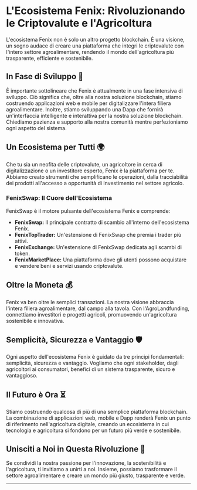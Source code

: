 

# L'Ecosistema Fenix: Rivoluzionando le Criptovalute e l'Agricoltura

L'ecosistema Fenix non è solo un altro progetto blockchain. È una visione, un sogno audace di creare una piattaforma che integri le criptovalute con l'intero settore agroalimentare, rendendo il mondo dell'agricoltura più trasparente, efficiente e sostenibile.

## In Fase di Sviluppo 🚧

È importante sottolineare che Fenix è attualmente in una fase intensiva di sviluppo. Ciò significa che, oltre alla nostra soluzione blockchain, stiamo costruendo applicazioni web e mobile per digitalizzare l'intera filiera agroalimentare. Inoltre, stiamo sviluppando una Dapp che fornirà un'interfaccia intelligente e interattiva per la nostra soluzione blockchain. Chiediamo pazienza e supporto alla nostra comunità mentre perfezioniamo ogni aspetto del sistema.

## Un Ecosistema per Tutti 🌍

Che tu sia un neofita delle criptovalute, un agricoltore in cerca di digitalizzazione o un investitore esperto, Fenix è la piattaforma per te. Abbiamo creato strumenti che semplificano le operazioni, dalla tracciabilità dei prodotti all'accesso a opportunità di investimento nel settore agricolo.

### FenixSwap: Il Cuore dell'Ecosistema

FenixSwap è il motore pulsante dell'ecosistema Fenix e comprende:

- **FenixSwap:** Il principale contratto di scambio all'interno dell'ecosistema Fenix.
- **FenixTopTrader:** Un'estensione di FenixSwap che premia i trader più attivi.
- **FenixExchange:** Un'estensione di FenixSwap dedicata agli scambi di token.
- **FenixMarketPlace:** Una piattaforma dove gli utenti possono acquistare e vendere beni e servizi usando criptovalute.

## Oltre la Moneta 💰

Fenix va ben oltre le semplici transazioni. La nostra visione abbraccia l'intera filiera agroalimentare, dal campo alla tavola. Con l'AgroLandfunding, connettiamo investitori e progetti agricoli, promuovendo un'agricoltura sostenibile e innovativa.

## Semplicità, Sicurezza e Vantaggio 🛡️

Ogni aspetto dell'ecosistema Fenix è guidato da tre principi fondamentali: semplicità, sicurezza e vantaggio. Vogliamo che ogni stakeholder, dagli agricoltori ai consumatori, benefici di un sistema trasparente, sicuro e vantaggioso.

## Il Futuro è Ora ⏳

Stiamo costruendo qualcosa di più di una semplice piattaforma blockchain. La combinazione di applicazioni web, mobile e Dapp renderà Fenix un punto di riferimento nell'agricoltura digitale, creando un ecosistema in cui tecnologia e agricoltura si fondono per un futuro più verde e sostenibile.

## Unisciti a Noi in Questa Rivoluzione 🚀

Se condividi la nostra passione per l'innovazione, la sostenibilità e l'agricoltura, ti invitiamo a unirti a noi. Insieme, possiamo trasformare il settore agroalimentare e creare un mondo più giusto, trasparente e verde.

---
